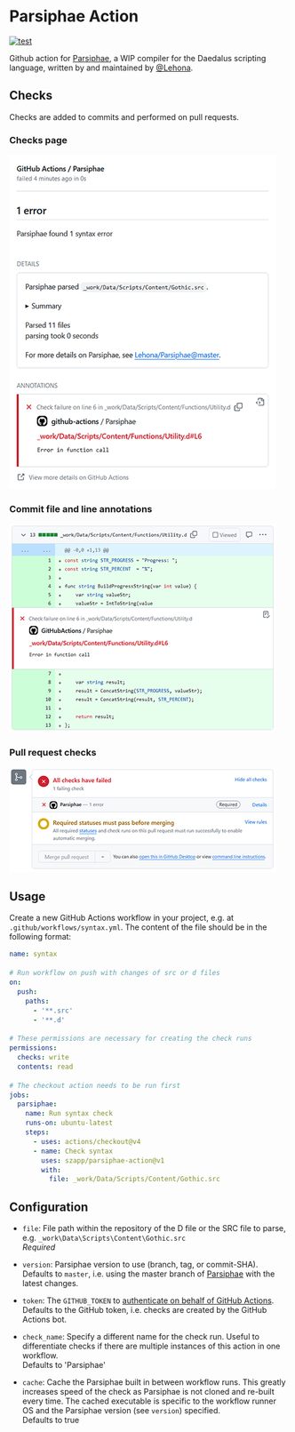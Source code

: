 # Parsiphae Action

[![test](https://github.com/szapp/parsiphae-action/actions/workflows/testing.yml/badge.svg)](https://github.com/szapp/parsiphae-action/actions/workflows/testing.yml)

Github action for [Parsiphae](https://github.com/Lehona/Parsiphae), a WIP compiler for the Daedalus scripting language, written by and maintained by [@Lehona](https://github.com/Lehona).

## Checks

Checks are added to commits and performed on pull requests.

### Checks page

![actions-checks](.github/screenshots/actions-checks.png)

### Commit file and line annotations

![commit-checks](.github/screenshots/commit-checks.png)

### Pull request checks

![pr-checks](.github/screenshots/pr-checks.png)

## Usage

Create a new GitHub Actions workflow in your project, e.g. at `.github/workflows/syntax.yml`.
The content of the file should be in the following format:

```yaml
name: syntax

# Run workflow on push with changes of src or d files
on:
  push:
    paths:
      - '**.src'
      - '**.d'

# These permissions are necessary for creating the check runs
permissions:
  checks: write
  contents: read

# The checkout action needs to be run first
jobs:
  parsiphae:
    name: Run syntax check
    runs-on: ubuntu-latest
    steps:
      - uses: actions/checkout@v4
      - name: Check syntax
        uses: szapp/parsiphae-action@v1
        with:
          file: _work/Data/Scripts/Content/Gothic.src
```

## Configuration

* `file`:
    File path within the repository of the D file or the SRC file to parse, e.g. `_work\Data\Scripts\Content\Gothic.src`  
    *Required*
  
* `version`:
    Parsiphae version to use (branch, tag, or commit-SHA).  
    Defaults to `master`, i.e. using the master branch of [Parsiphae](https://github.com/Lehona/Parsiphae) with the latest changes.

* `token`:
    The `GITHUB_TOKEN` to [authenticate on behalf of GitHub Actions](https://docs.github.com/en/actions/security-guides/automatic-token-authentication#using-the-github_token-in-a-workflow).  
    Defaults to the GitHub token, i.e. checks are created by the GitHub Actions bot.

* `check_name`:
    Specify a different name for the check run.
    Useful to differentiate checks if there are multiple instances of this action in one workflow.  
    Defaults to 'Parsiphae'
  
* `cache`:
    Cache the Parsiphae built in between workflow runs.
    This greatly increases speed of the check as Parsiphae is not cloned and re-built every time.
    The cached executable is specific to the workflow runner OS and the Parsiphae version (see `version`) specified.  
    Defaults to true
